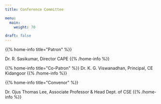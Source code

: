 ```yaml
---
title: Conference Committee

menu:
  main:
    weight: 70

draft: false    
---
```


{{% home-info title="Patron" %}}


<!-- TODO: filter and search -->
Dr. R. Sasikumar, 
Director CAPE
{{% /home-info %}}

{{% home-info title="Co-Patron" %}}
Dr. K. G. Viswanadhan, 
Principal,
CE Kidangoor
{{% /home-info %}}

{{% home-info title="Convenor" %}}

Dr. Ojus Thomas Lee,
Associate Professor & Head
Dept. of CSE
{{% /home-info %}}
